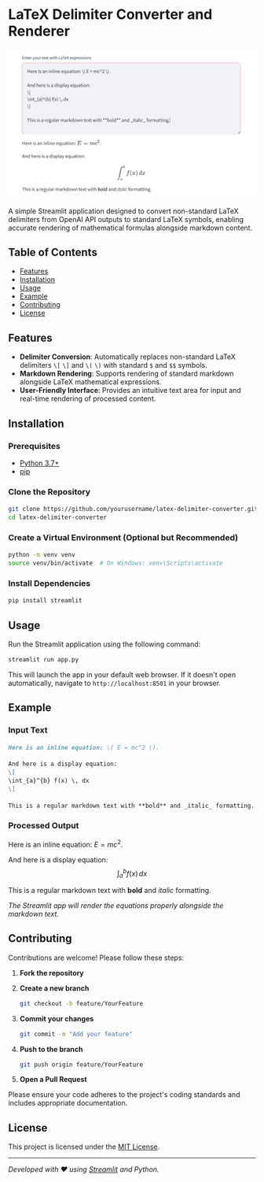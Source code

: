 # LaTeX Delimiter Converter and Renderer

![App Demo](image/app_demo.png)

A simple Streamlit application designed to convert non-standard LaTeX delimiters from OpenAI API outputs to standard LaTeX symbols, enabling accurate rendering of mathematical formulas alongside markdown content.

## Table of Contents

- [Features](#features)
- [Installation](#installation)
- [Usage](#usage)
- [Example](#example)
- [Contributing](#contributing)
- [License](#license)

## Features

- **Delimiter Conversion**: Automatically replaces non-standard LaTeX delimiters `\[` `\]` and `\(` `\)` with standard `$` and `$$` symbols.
- **Markdown Rendering**: Supports rendering of standard markdown alongside LaTeX mathematical expressions.
- **User-Friendly Interface**: Provides an intuitive text area for input and real-time rendering of processed content.

## Installation

### Prerequisites

- [Python 3.7+](https://www.python.org/downloads/)
- [pip](https://pip.pypa.io/en/stable/installation/)

### Clone the Repository

```bash
git clone https://github.com/yourusername/latex-delimiter-converter.git
cd latex-delimiter-converter
```

### Create a Virtual Environment (Optional but Recommended)

```bash
python -m venv venv
source venv/bin/activate  # On Windows: venv\Scripts\activate
```

### Install Dependencies

```bash
pip install streamlit
```

## Usage

Run the Streamlit application using the following command:

```bash
streamlit run app.py
```

This will launch the app in your default web browser. If it doesn't open automatically, navigate to `http://localhost:8501` in your browser.

## Example

### Input Text

```markdown
Here is an inline equation: \( E = mc^2 \).

And here is a display equation:
\[
\int_{a}^{b} f(x) \, dx
\]

This is a regular markdown text with **bold** and _italic_ formatting.
```

### Processed Output

Here is an inline equation: $E = mc^2$.

And here is a display equation:
$$\int_{a}^{b} f(x) \, dx$$

This is a regular markdown text with **bold** and _italic_ formatting.

*The Streamlit app will render the equations properly alongside the markdown text.*

## Contributing

Contributions are welcome! Please follow these steps:

1. **Fork the repository**
2. **Create a new branch**

   ```bash
   git checkout -b feature/YourFeature
   ```

3. **Commit your changes**

   ```bash
   git commit -m "Add your feature"
   ```

4. **Push to the branch**

   ```bash
   git push origin feature/YourFeature
   ```

5. **Open a Pull Request**

Please ensure your code adheres to the project's coding standards and includes appropriate documentation.

## License

This project is licensed under the [MIT License](LICENSE).

---

*Developed with ❤️ using [Streamlit](https://streamlit.io/) and Python.*